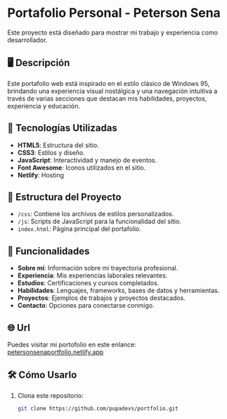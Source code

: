 # Portafolio Personal - Peterson Sena

 Este proyecto está diseñado para mostrar mi trabajo y experiencia como desarrollador. 

## 🖥️ Descripción

Este portafolio web está inspirado en el estilo clásico de Windows 95, brindando una experiencia visual nostálgica y una navegación intuitiva a través de varias secciones que destacan mis habilidades, proyectos, experiencia y educación.

## 🚀 Tecnologías Utilizadas

- **HTML5**: Estructura del sitio.
- **CSS3**: Estilos y diseño.
- **JavaScript**: Interactividad y manejo de eventos.
- **Font Awesome**: Iconos utilizados en el sitio.
- **Netlify**: Hosting

## 📂 Estructura del Proyecto

- `/css`: Contiene los archivos de estilos personalizados.
- `/js`: Scripts de JavaScript para la funcionalidad del sitio.
- `index.html`: Página principal del portafolio.

## 📑 Funcionalidades

- **Sobre mí**: Información sobre mi trayectoria profesional.
- **Experiencia**: Mis experiencias laborales relevantes.
- **Estudios**: Certificaciones y cursos completados.
- **Habilidades**: Lenguajes, frameworks, bases de datos y herramientas.
- **Proyectos**: Ejemplos de trabajos y proyectos destacados.
- **Contacto**: Opciones para conectarse conmigo.

## 🌐 Url

Puedes visitar mi portofolio en este enlance: [petersonsenaportfolio.netlify.app](https://petersonsenaportfolio.netlify.app/)

## 🛠️ Cómo Usarlo

1. Clona este repositorio:
   ```bash
   git clone https://github.com/pupadevs/portfolio.git
